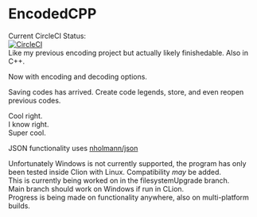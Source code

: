 # EncodedCPP
Current CircleCI Status:  
[![CircleCI](https://circleci.com/gh/huntercas315/EncodedCPP/tree/main.svg?style=svg)](https://circleci.com/gh/huntercas315/EncodedCPP/tree/main)  
Like my previous encoding project but actually likely finishedable. Also in C++.  

Now with encoding and decoding options.  

Saving codes has arrived. Create code legends, store, and even reopen previous codes.

Cool right.  
I know right.  
Super cool.

JSON functionality uses [nholmann/json](https://github.com/nlohmann/json)  

Unfortunately Windows is not currently supported, the program has only been tested inside Clion with Linux. Compatibility *may* be added.  
This is currently being worked on in the filesystemUpgrade branch.   
Main branch should work on Windows if run in CLion.  
Progress is being made on functionality anywhere, also on multi-platform builds.